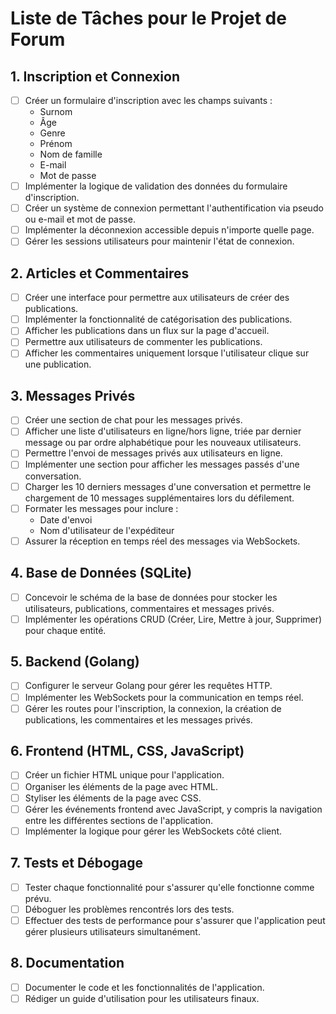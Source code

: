 # Liste de Tâches pour le Projet de Forum

## 1. Inscription et Connexion
- [ ] Créer un formulaire d'inscription avec les champs suivants :
  - Surnom
  - Âge
  - Genre
  - Prénom
  - Nom de famille
  - E-mail
  - Mot de passe
- [ ] Implémenter la logique de validation des données du formulaire d'inscription.
- [ ] Créer un système de connexion permettant l'authentification via pseudo ou e-mail et mot de passe.
- [ ] Implémenter la déconnexion accessible depuis n'importe quelle page.
- [ ] Gérer les sessions utilisateurs pour maintenir l'état de connexion.

## 2. Articles et Commentaires
- [ ] Créer une interface pour permettre aux utilisateurs de créer des publications.
- [ ] Implémenter la fonctionnalité de catégorisation des publications.
- [ ] Afficher les publications dans un flux sur la page d'accueil.
- [ ] Permettre aux utilisateurs de commenter les publications.
- [ ] Afficher les commentaires uniquement lorsque l'utilisateur clique sur une publication.

## 3. Messages Privés
- [ ] Créer une section de chat pour les messages privés.
- [ ] Afficher une liste d'utilisateurs en ligne/hors ligne, triée par dernier message ou par ordre alphabétique pour les nouveaux utilisateurs.
- [ ] Permettre l'envoi de messages privés aux utilisateurs en ligne.
- [ ] Implémenter une section pour afficher les messages passés d'une conversation.
- [ ] Charger les 10 derniers messages d'une conversation et permettre le chargement de 10 messages supplémentaires lors du défilement.
- [ ] Formater les messages pour inclure :
  - Date d'envoi
  - Nom d'utilisateur de l'expéditeur
- [ ] Assurer la réception en temps réel des messages via WebSockets.

## 4. Base de Données (SQLite)
- [ ] Concevoir le schéma de la base de données pour stocker les utilisateurs, publications, commentaires et messages privés.
- [ ] Implémenter les opérations CRUD (Créer, Lire, Mettre à jour, Supprimer) pour chaque entité.

## 5. Backend (Golang)
- [ ] Configurer le serveur Golang pour gérer les requêtes HTTP.
- [ ] Implémenter les WebSockets pour la communication en temps réel.
- [ ] Gérer les routes pour l'inscription, la connexion, la création de publications, les commentaires et les messages privés.

## 6. Frontend (HTML, CSS, JavaScript)
- [ ] Créer un fichier HTML unique pour l'application.
- [ ] Organiser les éléments de la page avec HTML.
- [ ] Styliser les éléments de la page avec CSS.
- [ ] Gérer les événements frontend avec JavaScript, y compris la navigation entre les différentes sections de l'application.
- [ ] Implémenter la logique pour gérer les WebSockets côté client.

## 7. Tests et Débogage
- [ ] Tester chaque fonctionnalité pour s'assurer qu'elle fonctionne comme prévu.
- [ ] Déboguer les problèmes rencontrés lors des tests.
- [ ] Effectuer des tests de performance pour s'assurer que l'application peut gérer plusieurs utilisateurs simultanément.

## 8. Documentation
- [ ] Documenter le code et les fonctionnalités de l'application.
- [ ] Rédiger un guide d'utilisation pour les utilisateurs finaux.

